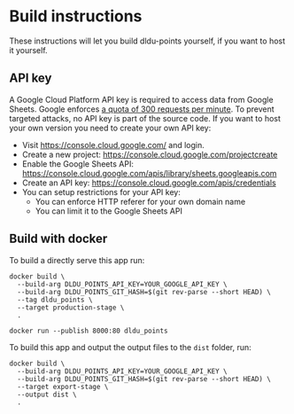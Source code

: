 # Build instructions

These instructions will let you build dldu-points yourself, if you want to host it yourself.

## API key

A Google Cloud Platform API key is required to access data from Google Sheets. Google enforces [a quota of 300 requests per minute](https://console.cloud.google.com/apis/api/sheets.googleapis.com/quotas). To prevent targeted attacks, no API key is part of the source code. If you want to host your own version you need to create your own API key:

- Visit https://console.cloud.google.com/ and login.
- Create a new project: https://console.cloud.google.com/projectcreate
- Enable the Google Sheets API: https://console.cloud.google.com/apis/library/sheets.googleapis.com
- Create an API key: https://console.cloud.google.com/apis/credentials
- You can setup restrictions for your API key:
  - You can enforce HTTP referer for your own domain name
  - You can limit it to the Google Sheets API


## Build with docker

To build a directly serve this app run:

```shell
docker build \
  --build-arg DLDU_POINTS_API_KEY=YOUR_GOOGLE_API_KEY \
  --build-arg DLDU_POINTS_GIT_HASH=$(git rev-parse --short HEAD) \
  --tag dldu_points \
  --target production-stage \
  .

docker run --publish 8000:80 dldu_points
```

To build this app and output the output files to the `dist` folder, run:

```shell
docker build \
  --build-arg DLDU_POINTS_API_KEY=YOUR_GOOGLE_API_KEY \
  --build-arg DLDU_POINTS_GIT_HASH=$(git rev-parse --short HEAD) \
  --target export-stage \
  --output dist \
  .
```
